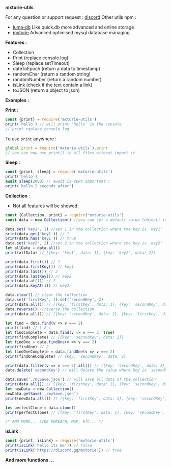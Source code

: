 **mxtorie-utils**

For any question or support request : [discord](https://discord.gg/mxtorie)
Other utils npm : 
- [luma-db](https://www.npmjs.com/package/luma-db) Like quick.db more advanced and online storage
- [mxtorie](https://www.npmjs.com/package/mxtorie) Advanced optimised mysql database managing

**Features :**
- Collection
- Print (replace console.log)
- Sleep (replace setTimeout)
- dateToEpoch (return a data to timestamp)
- randomChar (return a random string)
- randomNumber (return a random number)
- isLink (check if the text contain a link)
- toJSON (return a object to json)

**Examples :**

__Print__ :
```js
const {print} = require('mxtorie-utils')
print('hello') // will print 'hello' in the console
// print replace console.log
```
To use `print` anywhere :
```js
global.print = require('mxtorie-utils').print
// you can now use print() in all files without import it
```

__Sleep__ :

```js
const {print, sleep} = require('mxtorie-utils')
print('hello')
await sleep(2000) // await is VERY important !
print('hello 2 seconds after')
```

__Collection__ :
- Not all features will be showed.
```js
const {Collection, print} = require('mxtorie-utils')
const data = new Collection() //you can set a default value (object) in the ()

data.set('key1', 1) //set 1 in the collection where the key is 'key1'
print(data.get('key1')) // 1
print(data.has('key1')) // true
data.set('key2', 2) //set 2 in the collection where the key is 'key2'
let allData = data.all()
print(allData) // [{key: 'key1', data: 1}, {key: 'key2', data: 2}]

print(data.first()) // 1
print(data.firstKey()) // key1
print(data.last()) // 2
print(data.lastKey()) // key2
print(data.at(1)) // 2
print(data.keyAt(1)) // key2

data.clear() // clear the collection
data.set('firstKey', 1).set('secondKey', 2)
print(data.all()) // [{key: 'firstKey', data: 1}, {key: 'secondKey', data: 2}]
data.reverse() //reverse the collection
print(data.all()) // [{key: 'secondKey', data: 2}, {key: 'firstKey', data: 1}]

let find = data.find(v => v === 2)
print(find) // [ 2 ]
let findComplete = data.find(v => v === 2, true)
print(findComplete) // [{key: 'secondKey', data: 2}]
let findOne = data.findOne(v => v === 2)
print(findOne) // 2
let findOneComplete = data.findOne(v => v === 2)
print(findOneComplete) // {key: 'secondKey', data: 2}

print(data.filter(v => v === 2).all()) // [{key: 'secondKey', data: 2}]
data.delete('secondKey') // will delete the value where key is 'secondKey'

data.save('./mySave.json') // will save all data of the collection
print(data.all()) // [{key: 'firstKey', data: 1}, {key: 'secondKey', data: 2}]
let newData = new Collection()
newData.getSave('./mySave.json')
print(newData.all()) // [{key: 'firstKey', data: 1}, {key: 'secondKey', data: 2}]

let perfectClone = data.clone()
print(perfectClone) // [{key: 'firstKey', data: 1}, {key: 'secondKey', data: 2}]

/* AND MORE... LIKE FOREACH, MAP, ETC... */
```

__isLink__ : 

```js
const {print, isLink} = require('mxtorie-utils')
print(isLink('hello its me')) // false
print(isLink('https://discord.gg/mxtorie')) // true
```

**And more functions ...**